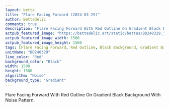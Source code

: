 ```yaml
---
layout: betta
title: "Flare Facing Forward (2024-03-29)"
author: Bettadelic
comments: true
description: "Flare Facing Forward With Red Outline On Gradient Black Background With Noise Pattern."
actpub_featured_image: "https://bettadelic.art/static/bettas/BD240329.jpg"
actpub_featured_image_width: 1500
actpub_featured_image_height: 1500
tags: [Flare Facing Forward, Red Outline, Black Background, Gradient Background Pattern, Noise Pattern, March 2024]
unitName: "BD240329"
line_color: "Red"
background_color: "Black"
width: 1500
height: 1500
algorithm: "Noise"
background_type: "Gradient"
---
```


Flare Facing Forward With Red Outline On Gradient Black Background With Noise Pattern.
